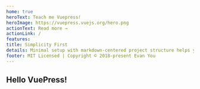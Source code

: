```yaml
---
home: true
heroText: Teach me Vuepress!
heroImage: https://vuepress.vuejs.org/hero.png
actionText: Read more →
actionLink: /
features:
title: Simplicity First
details: Minimal setup with markdown-centered project structure helps you focus on writing.
footer: MIT Licensed | Copyright © 2018-present Evan You
---
```


## Hello VuePress!